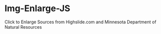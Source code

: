 # Img-Enlarge-JS

Click to Enlarge
Sources from Highslide.com and Minnesota Department of Natural Resources
